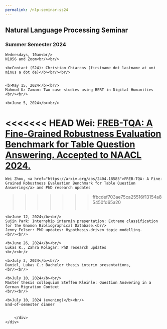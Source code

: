 ```yaml
---
permalink: /nlp-seminar-ss24
---
```


<div class="container">
    <div class="row">
        <div class="col-lg-12 text-center">
    <h2>Natural Language Processing Seminar</h2>
    <h3>Summer Semester 2024</h3>

    Wednesdays, 10am<br/>
    N1056 and Zoom<br/><br/>

    <b>Contact (S24): Christian Chiarcos (firstname dot lastname at uni minus a dot de)</b><br/><br/>


    <b>May 15, 2024</b><br/>
    Mahmud Uz Zaman: Two case studies using BERT in Digital Humanities
    <br/><br/>

    <b>June 5, 2024</b><br/>
<<<<<<< HEAD
    Wei: <a href="https://arxiv.org/abs/2404.18585">FREB-TQA: A Fine-Grained Robustness Evaluation Benchmark for Table Question Answering. Accepted to NAACL 2024.</a>
=======
    Wei Zhou, <a href="https://arxiv.org/abs/2404.18585">FREB-TQA: A Fine-Grained Robustness Evaluation Benchmark for Table Question Answering</a> and PhD research updates
>>>>>>> ffbcdef703ae75ca25516f13154a85450fd65a20
    <br/><br/>

    <b>June 12, 2024</b><br/>
    Sujin Park: Internship intermin presentation: Extreme classification for the Gnomon Bibliographical Database.<br/>
    Jenny Felser: PhD updates: Hypothesis-driven topic modelling.
    <br/><br/>

    <b>June 26, 2024</b><br/>
    Lukas K., Zahra Kolagar: PhD research updates
    <br/><br/>

    <b>July 3, 2024</b><br/>
    Daniel, Lukas C.: Bachelor thesis interim presentations, 
    <br/><br/>

    <b>July 10, 2024</b><br/>
    Master thesis colloquium Steffen Kleinle: Question Answering in a German Migration Context
    <br/><br/>

    <b>July 10, 2024 (evening)</b><br/>
    End-of-semester dinner


        </div>
    </div>
</div>
